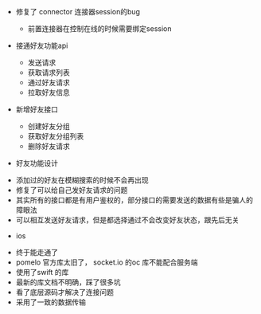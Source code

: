* 修复了 connector 连接器session的bug
  - 前置连接器在控制在线的时候需要绑定session

* 接通好友功能api
  - 发送请求
  - 获取请求列表
  - 通过好友请求
  - 拉取好友信息

* 新增好友接口
  - 创建好友分组
  - 获取好友分组列表
  - 删除好友请求

* 好友功能设计
 - 添加过的好友在模糊搜索的时候不会再出现
 - 修复了可以给自己发好友请求的问题
 - 其实所有的接口都是有用户鉴权的，部分接口的需要发送的数据有些是骗人的障眼法
 - 可以相互发送好友请求，但是都选择通过不会改变好友状态，跟先后无关

* ios
 - 终于能走通了
 - pomelo 官方库太旧了， socket.io 的oc 库不能配合服务端
 - 使用了swift 的库
 - 最新的库文档不明确，踩了很多坑
 - 看了底层源码才解决了连接问题
 - 采用了一致的数据传输